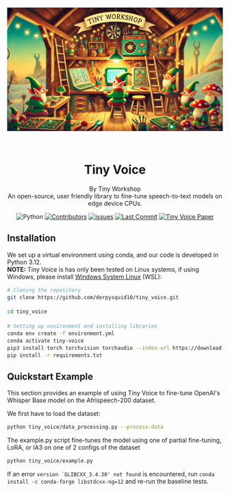 <p align="center">
   <img src="figures/tiny_voice_banner.jpg" width="800" title="hover text">

</p>
<br />

<div align="center">

# Tiny Voice 
By Tiny Workshop<br/>
An open-source, user friendly library to fine-tune speech-to-text models on edge device CPUs. <br/>


![Python](https://img.shields.io/badge/python-3.12-blue?style=flat&logo=Python&logoColor=white)
[![Contributors](https://img.shields.io/github/contributors/derpysquid10/tiny_voice?style=flat&logo=github&logoColor=white)](https://github.com/derpysquid10/tiny_voice/graphs/contributors)
[![issues](https://img.shields.io/github/issues/derpysquid10/tiny_voice?dummy=123456)](https://img.shields.io/github/issues/derpysquid10/tiny_voice?cacheSeconds=3600
)
[![Last Commit](https://img.shields.io/github/last-commit/derpysquid10/tiny_voice?style=flat&logo=git&logoColor=white)](https://github.com/derpysquid10/tiny_voice/commits)
[![Tiny Voice Paper](https://img.shields.io/badge/Tiny%20Voice-Paper-red?style=flat&logo=carrd&logoColor=white)](https://github.com/derpysquid10/tiny_voice/blob/main/Tiny_Voice.pdf)






</div>


## Installation
We set up a virtual environment using conda, and our code is developed in Python 3.12.<br/>
**NOTE:** Tiny Voice is has only been tested on Linux systems, if using Windows, please install [Windows System Linux](https://learn.microsoft.com/en-us/windows/wsl/setup/environment#set-up-your-linux-username-and-password) (WSL):

```bash
# Cloning the repository
git clone https://github.com/derpysquid10/tiny_voice.git

cd tiny_voice

# Setting up environment and installing libraries
conda env create -f environment.yml
conda activate tiny-voice
pip3 install torch torchvision torchaudio --index-url https://download.pytorch.org/whl/cpu  # We want the CPU version of pytorch
pip install -r requirements.txt
```

## Quickstart Example

This section provides an example of using Tiny Voice to fine-tune OpenAI's Whisper Base model on the Afrispeech-200 dataset.

We first have to load the dataset:
```bash
python tiny_voice/data_processing.py --process-data
```

The example.py script fine-tunes the model using one of partial fine-tuning, LoRA, or IA3 on one of 2 configs of the dataset
```bash
python tiny_voice/example.py
```

If an error ```version `GLIBCXX_3.4.30' not found``` is encountered, run ```conda install -c conda-forge libstdcxx-ng=12``` and re-run the baseline tests.





